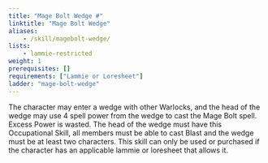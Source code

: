 ```yaml
---
title: "Mage Bolt Wedge #"
linktitle: "Mage Bolt Wedge"
aliases:
    - /skill/magebolt-wedge/
lists:
    - lammie-restricted
weight: 1
prerequisites: []
requirements: ["Lammie or Loresheet"]
ladder: "mage-bolt-wedge"
---
```

The character may enter a wedge with other Warlocks, and the head of the wedge may use 4 spell power from the wedge to cast the Mage Bolt spell. Excess Power is wasted. The head of the wedge must have this Occupational Skill, all members must be able to cast Blast and the wedge must be at least two characters. This skill can only be used or purchased if the character has an applicable lammie or loresheet that allows it.